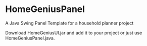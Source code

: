 # HomeGeniusPanel
A Java Swing Panel Template for a household planner project



Download HomeGeniusUI.jar and add it to your project or just use HomeGeniusPanel.java.
